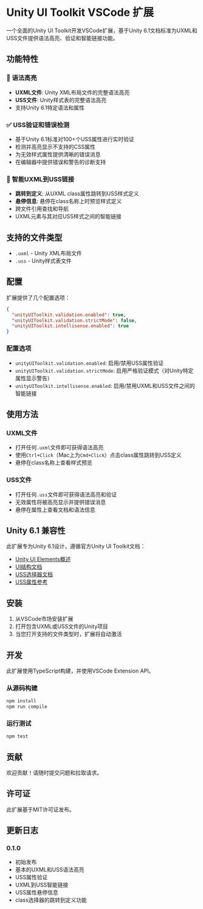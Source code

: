 # Unity UI Toolkit VSCode 扩展

一个全面的Unity UI Toolkit开发VSCode扩展，基于Unity 6.1文档标准为UXML和USS文件提供语法高亮、验证和智能链接功能。

## 功能特性

### 🎨 语法高亮
- **UXML文件**: Unity XML布局文件的完整语法高亮
- **USS文件**: Unity样式表的完整语法高亮
- 支持Unity 6.1特定语法和属性

### ✅ USS验证和错误检测
- 基于Unity 6.1标准对100+个USS属性进行实时验证
- 检测并高亮显示不支持的CSS属性
- 为无效样式属性提供清晰的错误消息
- 在编辑器中提供错误和警告的诊断支持

### 🔗 智能UXML到USS链接
- **跳转到定义**: 从UXML class属性跳转到USS样式定义
- **悬停信息**: 悬停在class名称上时预览样式定义
- 跨文件引用查找和导航
- UXML元素与其对应USS样式之间的智能链接

## 支持的文件类型

- `.uxml` - Unity XML布局文件
- `.uss` - Unity样式表文件

## 配置

扩展提供了几个配置选项：

```json
{
  "unityUIToolkit.validation.enabled": true,
  "unityUIToolkit.validation.strictMode": false,
  "unityUIToolkit.intellisense.enabled": true
}
```

### 配置选项

- `unityUIToolkit.validation.enabled`: 启用/禁用USS属性验证
- `unityUIToolkit.validation.strictMode`: 启用严格验证模式（对Unity特定属性显示警告）
- `unityUIToolkit.intellisense.enabled`: 启用/禁用UXML和USS文件之间的智能链接

## 使用方法

### UXML文件
- 打开任何`.uxml`文件即可获得语法高亮
- 使用`Ctrl+Click`（Mac上为`Cmd+Click`）点击class属性跳转到USS定义
- 悬停在class名称上查看样式预览

### USS文件
- 打开任何`.uss`文件即可获得语法高亮和验证
- 无效属性将被高亮显示并提供错误消息
- 悬停在属性上查看文档和语法信息

## Unity 6.1 兼容性

此扩展专为Unity 6.1设计，遵循官方Unity UI Toolkit文档：

- [Unity UI Elements概述](https://docs.unity3d.com/6000.1/Documentation/Manual/UIElements.html)
- [UI结构文档](https://docs.unity3d.com/6000.1/Documentation/Manual/UIE-structure-ui.html)
- [USS选择器文档](https://docs.unity3d.com/6000.1/Documentation/Manual/UIE-USS-Selectors.html)
- [USS属性参考](https://docs.unity3d.com/6000.1/Documentation/Manual/UIE-uss-properties.html)

## 安装

1. 从VSCode市场安装扩展
2. 打开包含UXML或USS文件的Unity项目
3. 当您打开支持的文件类型时，扩展将自动激活

## 开发

此扩展使用TypeScript构建，并使用VSCode Extension API。

### 从源码构建

```bash
npm install
npm run compile
```

### 运行测试

```bash
npm test
```

## 贡献

欢迎贡献！请随时提交问题和拉取请求。

## 许可证

此扩展基于MIT许可证发布。

## 更新日志

### 0.1.0
- 初始发布
- 基本的UXML和USS语法高亮
- USS属性验证
- UXML到USS智能链接
- USS属性悬停信息
- class选择器的跳转到定义功能
